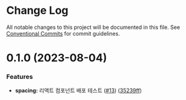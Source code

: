 # Change Log

All notable changes to this project will be documented in this file.
See [Conventional Commits](https://conventionalcommits.org) for commit guidelines.

# 0.1.0 (2023-08-04)


### Features

* **spacing:** 리액트 컴포넌트 배포 테스트 ([#13](https://github.com/Tech-Frontier/tech-frontier-packages/issues/13)) ([35239ff](https://github.com/Tech-Frontier/tech-frontier-packages/commit/35239ff6932f180e12519af84b321aadabb6ce4b))
